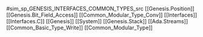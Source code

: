#sim_sp_GENESIS_INTERFACES_COMMON_TYPES_src
[[Genesis.Position]]
[[Genesis.Bit_Field_Access]]
[[Common_Modular_Type_Conv]]
[[Interfaces]]
[[Interfaces.C]]
[[Genesis]]
[[System]]
[[Genesis.Stack]]
[[Ada.Streams]]
[[Common_Basic_Type_Write]]
[[Common_Modular_Type]]
